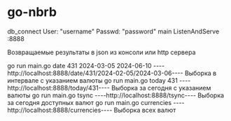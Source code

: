 # go-nbrb
db_connect
        User:   "username"
        Passwd: "password"
main
  ListenAndServe :8888

Возвращаемые результаты в json из консоли или http сервера

go run main.go date 431 2024-03-05 2024-06-10 ----http://localhost:8888/date/431/2024-02-05/2024-03-06---- Выборка в интервале с указанием валюты
go run main.go today 431 ----http://localhost:8888/today/431---- Выборка за сегодня с указанием валюты
go run main.go tsync ----http://localhost:8888/tsync---- Выборка за сегодня доступных валют
go run main.go currencies ----http://localhost:8888/currencies---- Выборка всех валют
